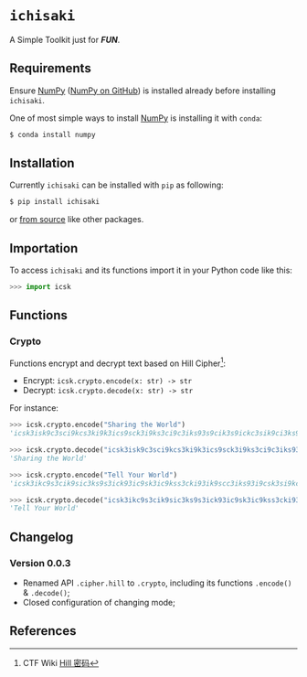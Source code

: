# `ichisaki`

A Simple Toolkit just for ***FUN***.

## Requirements

Ensure [NumPy](https://numpy.org/) ([NumPy on GitHub](https://github.com/numpy/numpy/)) is installed already before installing `ichisaki`.

One of most simple ways to install [NumPy](https://numpy.org/) is installing it with `conda`:

```sh
$ conda install numpy
```

## Installation

Currently `ichisaki` can be installed with `pip` as following:

```sh
$ pip install ichisaki
```

or [from source](https://github.com/sandyzikun/ichisaki/) like other packages.

## Importation

To access `ichisaki` and its functions import it in your Python code like this:

```py
>>> import icsk
```

## Functions

### Crypto

Functions encrypt and decrypt text based on Hill Cipher[^1]:

* Encrypt: `icsk.crypto.encode(x: str) -> str`
* Decrypt: `icsk.crypto.decode(x: str) -> str`

For instance:

```py
>>> icsk.crypto.encode("Sharing the World")
'icsk3isk9c3sci9kcs3ki9k3ics9sck3i9ks3ci9c3iks93s9cik3s9ickc3sik9ci3ks93kc9si3cik9sis3kc9s3kci9s3ick9si3ck9i3kcs94star'

>>> icsk.crypto.decode("icsk3isk9c3sci9kcs3ki9k3ics9sck3i9ks3ci9c3iks93s9cik3s9ickc3sik9ci3ks93kc9si3cik9sis3kc9s3kci9s3ick9si3ck9i3kcs94star")
'Sharing the World'

>>> icsk.crypto.encode("Tell Your World")
'icsk3ikc9s3cik9sic3ks9s3ick93ic9sk3ic9kss3cki93ik9scc3iks93i9csk3si9kc3sci9kk3ics93c9sik3i9csk4ever'

>>> icsk.crypto.decode("icsk3ikc9s3cik9sic3ks9s3ick93ic9sk3ic9kss3cki93ik9scc3iks93i9csk3si9kc3sci9kk3ics93c9sik3i9csk4ever")
'Tell Your World'
```

## Changelog

### Version 0.0.3

* Renamed API `.cipher.hill` to `.crypto`,
  including its functions `.encode()` & `.decode()`;
* Closed configuration of changing mode;

## References

[^1]: CTF Wiki [Hill 密码](https://ctf-wiki.org/crypto/classical/polyalphabetic/#hill)
